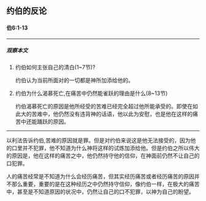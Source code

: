 ## 约伯的反论

#### 伯6:1-13

----

##### 观察本文
1. 约伯如何主张自己的清白(1~7节)?
    约伯认为当前所面对的一切都是神所加添给他的。2. 约伯为什么渴慕死亡,在痛苦中仍然能雀跃的理由是什么(8~13节)
    约伯渴慕死亡的原因是他所经受的苦难已经完全超过他所能承受的。即使在如此大的苦难中，他仍然没有违背神的话语，他以此为安慰，也是他在这样的痛苦中还能踊跃的原因。

----

以利法告诉约伯,苦难的原因就是罪。但是对约伯来说这是他无法接受的，因为他的口里并不犯罪，他不知道为什么神将这样的试炼加添给他。但是约伯之所以伟大的原因是，他在这样的痛苦之中，他仍然持守他的信仰，在神面前仍然不让自己的口犯罪。

人的痛苦经常是不知道为什么会经历痛苦，但其实经历痛苦或者经历痛苦的原因并不那么重要，重要的是在这种经历之中仍然持守信仰，像约伯一样，在极大的痛苦中，甚至是不知道原因的状况中，仍然让自己的口不犯罪，以神为自己的盼望。